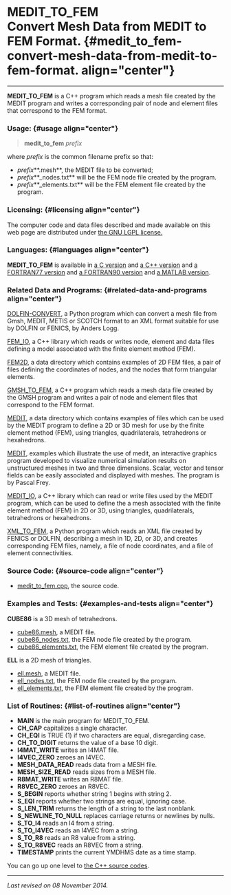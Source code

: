 MEDIT\_TO\_FEM\
Convert Mesh Data from MEDIT to FEM Format. {#medit_to_fem-convert-mesh-data-from-medit-to-fem-format. align="center"}
===========================================

------------------------------------------------------------------------

**MEDIT\_TO\_FEM** is a C++ program which reads a mesh file created by
the MEDIT program and writes a corresponding pair of node and element
files that correspond to the FEM format.

### Usage: {#usage align="center"}

> **medit\_to\_fem** *prefix*

where *prefix* is the common filename prefix so that:

-   *prefix***.mesh**, the MEDIT file to be converted;
-   *prefix***\_nodes.txt** will be the FEM node file created by the
    program.
-   *prefix***\_elements.txt** will be the FEM element file created by
    the program.

### Licensing: {#licensing align="center"}

The computer code and data files described and made available on this
web page are distributed under [the GNU LGPL
license.](../../txt/gnu_lgpl.txt)

### Languages: {#languages align="center"}

**MEDIT\_TO\_FEM** is available in [a C
version](../../c_src/medit_to_fem/medit_to_fem.html) and [a C++
version](../../cpp_src/medit_to_fem/medit_to_fem.html) and [a FORTRAN77
version](../../f77_src/medit_to_fem/medit_to_fem.html) and [a FORTRAN90
version](../../f_src/medit_to_fem/medit_to_fem.html) and [a MATLAB
version](../../m_src/medit_to_fem/medit_to_fem.html).

### Related Data and Programs: {#related-data-and-programs align="center"}

[DOLFIN-CONVERT](../../py_src/dolfin-convert/dolfin-convert.html), a
Python program which can convert a mesh file from Gmsh, MEDIT, METIS or
SCOTCH format to an XML format suitable for use by DOLFIN or FENICS, by
Anders Logg.

[FEM\_IO](../../cpp_src/fem_io/fem_io.html), a C++ library which reads
or writes node, element and data files defining a model associated with
the finite element method (FEM).

[FEM2D](../../data/fem2d/fem2d.html), a data directory which contains
examples of 2D FEM files, a pair of files defining the coordinates of
nodes, and the nodes that form triangular elements.

[GMSH\_TO\_FEM](../../cpp_src/gmsh_to_fem/gmsh_to_fem.html), a C++
program which reads a mesh data file created by the GMSH program and
writes a pair of node and element files that correspond to the FEM
format.

[MEDIT](../../data/medit/medit.html), a data directory which contains
examples of files which can be used by the MEDIT program to define a 2D
or 3D mesh for use by the finite element method (FEM), using triangles,
quadrilaterals, tetrahedrons or hexahedrons.

[MEDIT](../../examples/medit/medit.html), examples which illustrate the
use of medit, an interactive graphics program developed to visualize
numerical simulation results on unstructured meshes in two and three
dimensions. Scalar, vector and tensor fields can be easily associated
and displayed with meshes. The program is by Pascal Frey.

[MEDIT\_IO](../../cpp_src/medit_io/medit_io.html), a C++ library which
can read or write files used by the MEDIT program, which can be used to
define the a mesh associated with the finite element method (FEM) in 2D
or 3D, using triangles, quadrilaterals, tetrahedrons or hexahedrons.

[XML\_TO\_FEM](../../py_src/xml_to_fem/xml_to_fem.html), a Python
program which reads an XML file created by FENICS or DOLFIN, describing
a mesh in 1D, 2D, or 3D, and creates corresponding FEM files, namely, a
file of node coordinates, and a file of element connectivities.

### Source Code: {#source-code align="center"}

-   [medit\_to\_fem.cpp](medit_to_fem.cpp), the source code.

### Examples and Tests: {#examples-and-tests align="center"}

**CUBE86** is a 3D mesh of tetrahedrons.

-   [cube86.mesh](cube86.mesh), a MEDIT file.
-   [cube86\_nodes.txt](cube86_nodes.txt), the FEM node file created by
    the program.
-   [cube86\_elements.txt](cube86_elements.txt), the FEM element file
    created by the program.

**ELL** is a 2D mesh of triangles.

-   [ell.mesh](ell.mesh), a MEDIT file.
-   [ell\_nodes.txt](ell_nodes.txt), the FEM node file created by the
    program.
-   [ell\_elements.txt](ell_elements.txt), the FEM element file created
    by the program.

### List of Routines: {#list-of-routines align="center"}

-   **MAIN** is the main program for MEDIT\_TO\_FEM.
-   **CH\_CAP** capitalizes a single character.
-   **CH\_EQI** is TRUE (1) if two characters are equal, disregarding
    case.
-   **CH\_TO\_DIGIT** returns the value of a base 10 digit.
-   **I4MAT\_WRITE** writes an I4MAT file.
-   **I4VEC\_ZERO** zeroes an I4VEC.
-   **MESH\_DATA\_READ** reads data from a MESH file.
-   **MESH\_SIZE\_READ** reads sizes from a MESH file.
-   **R8MAT\_WRITE** writes an R8MAT file.
-   **R8VEC\_ZERO** zeroes an R8VEC.
-   **S\_BEGIN** reports whether string 1 begins with string 2.
-   **S\_EQI** reports whether two strings are equal, ignoring case.
-   **S\_LEN\_TRIM** returns the length of a string to the last
    nonblank.
-   **S\_NEWLINE\_TO\_NULL** replaces carriage returns or newlines by
    nulls.
-   **S\_TO\_I4** reads an I4 from a string.
-   **S\_TO\_I4VEC** reads an I4VEC from a string.
-   **S\_TO\_R8** reads an R8 value from a string.
-   **S\_TO\_R8VEC** reads an R8VEC from a string.
-   **TIMESTAMP** prints the current YMDHMS date as a time stamp.

You can go up one level to [the C++ source codes](../cpp_src.html).

------------------------------------------------------------------------

*Last revised on 08 November 2014.*
